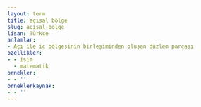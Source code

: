```yaml
---
layout: term
title: açısal bölge
slug: acisal-bolge
lisan: Türkçe
anlamlar:
- Açı ile iç bölgesinin birleşiminden oluşan düzlem parçası
ozellikler:
- - isim
  - matematik
ornekler:
- - ''
orneklerkaynak:
- - ''
---
```

